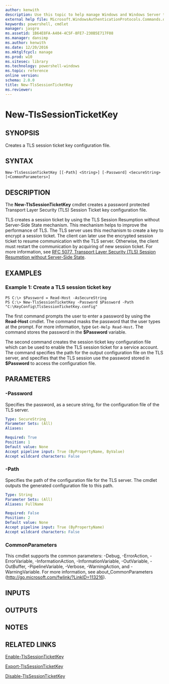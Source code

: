 ```yaml
---
author: kenwith
description: Use this topic to help manage Windows and Windows Server technologies with Windows PowerShell.
external help file: Microsoft.WindowsAuthenticationProtocols.Commands.dll-Help.xml
keywords: powershell, cmdlet
manager: jasgro
ms.assetid: 1B64E8FA-A404-4C5F-8FE7-230B5E717F08
ms.manager: dansimp
ms.author: kenwith
ms.date: 12/20/2016
ms.mktglfcycl: manage
ms.prod: w10
ms.sitesec: library
ms.technology: powershell-windows
ms.topic: reference
online version: 
schema: 2.0.0
title: New-TlsSessionTicketKey
ms.reviewer:
---
```


# New-TlsSessionTicketKey

## SYNOPSIS
Creates a TLS session ticket key configuration file.

## SYNTAX

```
New-TlsSessionTicketKey [[-Path] <String>] [-Password] <SecureString> [<CommonParameters>]
```

## DESCRIPTION
The **New-TlsSessionTicketKey** cmdlet creates a password protected Transport Layer Security (TLS) Session Ticket key configuration file.

TLS creates a session ticket by using the TLS Session Resumption without Server-Side State mechanism.
This mechanism helps to improve the performance of TLS.
The TLS server uses this mechanism to create a key to encrypt a session ticket.
The client can later use the encrypted session ticket to resume communication with the TLS server.
Otherwise, the client must restart the communication by acquiring of new session ticket.
For more information, see [RFC 5077, Transport Layer Security (TLS) Session Resumption without Server-Side State](http://rfc5077.openrfc.org/).

## EXAMPLES

### Example 1: Create a TLS session ticket key
```
PS C:\> $Password = Read-Host -AsSecureString
PS C:\> New-TlsSessionTicketKey -Password $Password -Path "C:\KeyConfig\TlsSessionTicketKey.config"
```

The first command prompts the user to enter a password by using the **Read-Host** cmdlet.
The command masks the password that the user types at the prompt.
For more information, type `Get-Help Read-Host`.
The command stores the password in the **$Password** variable.

The second command creates the session ticket key configuration file which can be used to enable the TLS session ticket for a service account.
The command specifies the path for the output configuration file on the TLS server, and specifies that the TLS session use the password stored in **$Password** to access the configuration file.

## PARAMETERS

### -Password
Specifies the password, as a secure string, for the configuration file of the TLS server.

```yaml
Type: SecureString
Parameter Sets: (All)
Aliases: 

Required: True
Position: 1
Default value: None
Accept pipeline input: True (ByPropertyName, ByValue)
Accept wildcard characters: False
```

### -Path
Specifies the path of the configuration file for the TLS server.
The cmdlet outputs the generated configuration file to this path.

```yaml
Type: String
Parameter Sets: (All)
Aliases: FullName

Required: False
Position: 2
Default value: None
Accept pipeline input: True (ByPropertyName)
Accept wildcard characters: False
```

### CommonParameters
This cmdlet supports the common parameters: -Debug, -ErrorAction, -ErrorVariable, -InformationAction, -InformationVariable, -OutVariable, -OutBuffer, -PipelineVariable, -Verbose, -WarningAction, and -WarningVariable. For more information, see about_CommonParameters (http://go.microsoft.com/fwlink/?LinkID=113216).

## INPUTS

## OUTPUTS

## NOTES

## RELATED LINKS

[Enable-TlsSessionTicketKey](./Enable-TlsSessionTicketKey.md)

[Export-TlsSessionTicketKey](./Export-TlsSessionTicketKey.md)

[Disable-TlsSessionTicketKey](./Disable-TlsSessionTicketKey.md)

